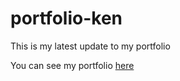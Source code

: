 # portfolio-ken
This is my latest update to my portfolio 

You can see my portfolio [here](http://kendevops.tk)
